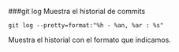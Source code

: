 ###git log
Muestra el historial de commits

`git log --pretty=format:"%h - %an, %ar : %s"`

Muestra el historial con el formato que indicamos.
